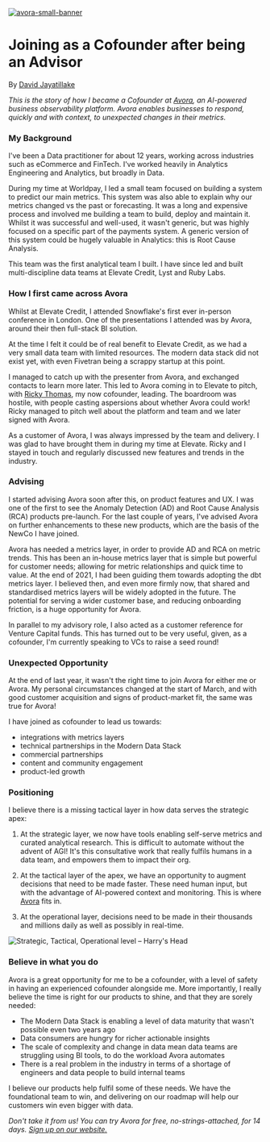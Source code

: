 [![avora-small-banner](https://user-images.githubusercontent.com/54331742/161858750-75555e2f-a8ff-4d42-a6d6-0e9062a327d6.jpg)](https://avora.com)

# Joining as a Cofounder after being an Advisor
By [David Jayatillake](https://www.google.com/url?sa=t&rct=j&q=&esrc=s&source=web&cd=&cad=rja&uact=8&ved=2ahUKEwjxzt6KyfL2AhUgQkEAHcWwDfEQFnoECAcQAQ&url=https%3A%2F%2Ftwitter.com%2Fdsjayatillake%3Flang%3Den&usg=AOvVaw1s2-zy_spfDpeNWK0Z8QMC)

*This is the story of how I became a Cofounder at [Avora](https://avora.com), an AI-powered business observability platform. Avora enables businesses to respond, quickly and with context, to unexpected changes in their metrics.*

### My Background
I've been a Data practitioner for about 12 years, working across industries such as eCommerce and FinTech. I've worked heavily in Analytics Engineering and Analytics, but broadly in Data.

  

During my time at Worldpay, I led a small team focused on building a system to predict our main metrics. This system was also able to explain why our metrics changed vs the past or forecasting. It was a long and expensive process and involved me building a team to build, deploy and maintain it. Whilst it was successful and well-used, it wasn't generic, but was highly focused on a specific part of the payments system. A generic version of this system could be hugely valuable in Analytics: this is Root Cause Analysis.

  

This team was the first analytical team I built. I have since led and built multi-discipline data teams at Elevate Credit, Lyst and Ruby Labs.

### How I first came across Avora

Whilst at Elevate Credit, I attended Snowflake's first ever in-person conference in London. One of the presentations I attended was by Avora, around their then full-stack BI solution.

  

At the time I felt it could be of real benefit to Elevate Credit, as we had a very small data team with limited resources. The modern data stack did not exist yet, with even Fivetran being a scrappy startup at this point.

  

I managed to catch up with the presenter from Avora, and exchanged contacts to learn more later. This led to Avora coming in to Elevate to pitch, with [Ricky Thomas](https://twitter.com/rickythomas888), my now cofounder, leading. The boardroom was hostile, with people casting aspersions about whether Avora could work! Ricky managed to pitch well about the platform and team and we later signed with Avora.

  

As a customer of Avora, I was always impressed by the team and delivery. I was glad to have brought them in during my time at Elevate. Ricky and I stayed in touch and regularly discussed new features and trends in the industry.

### Advising

I started advising Avora soon after this, on product features and UX. I was one of the first to see the Anomaly Detection (AD) and Root Cause Analysis (RCA) products pre-launch. For the last couple of years, I've advised Avora on further enhancements to these new products, which are the basis of the NewCo I have joined.

Avora has needed a metrics layer, in order to provide AD and RCA on metric trends. This has been an in-house metrics layer that is simple but powerful for customer needs; allowing for metric relationships and quick time to value. At the end of 2021, I had been guiding them towards adopting the dbt metrics layer. I believed then, and even more firmly now, that shared and standardised metrics layers will be widely adopted in the future. The potential for serving a wider customer base, and reducing onboarding friction, is a huge opportunity for Avora.

In parallel to my advisory role, I also acted as a customer reference for Venture Capital funds. This has turned out to be very useful, given, as a cofounder, I'm currently speaking to VCs to raise a seed round!

### Unexpected Opportunity
At the end of last year, it wasn't the right time to join Avora for either me or Avora. My personal circumstances changed at the start of March, and with good customer acquisition and signs of product-market fit, the same was true for Avora! 

I have joined as cofounder to lead us towards:

-   integrations with metrics layers
-   technical partnerships in the Modern Data Stack
-   commercial partnerships
-   content and community engagement
-   product-led growth

### Positioning

I believe there is a missing tactical layer in how data serves the strategic apex:

1.  At the strategic layer, we now have tools enabling self-serve metrics and curated analytical research. This is difficult to automate without the advent of AGI! It's this consultative work that really fulfils humans in a data team, and empowers them to impact their org.
    
2.  At the tactical layer of the apex, we have an opportunity to augment decisions that need to be made faster. These need human input, but with the advantage of AI-powered context and monitoring. This is where [Avora](https://avora.com) fits in.
    
3.  At the operational layer, decisions need to be made in their thousands and millions daily as well as possibly in real-time.

![Strategic, Tactical, Operational level – Harry's Head](https://harryshead.files.wordpress.com/2020/05/strategic-tactical-operational-long-medium-short-policy-management-execution.jpg)

### Believe in what you do

Avora is a great opportunity for me to be a cofounder, with a level of safety in having an experienced cofounder alongside me. More importantly, I really believe the time is right for our products to shine, and that they are sorely needed:

-   The Modern Data Stack is enabling a level of data maturity that wasn't possible even two years ago
-   Data consumers are hungry for richer actionable insights
-   The scale of complexity and change in data mean data teams are struggling using BI tools, to do the workload Avora automates
-   There is a real problem in the industry in terms of a shortage of engineers and data people to build internal teams
    
I believe our products help fulfil some of these needs. We have the foundational team to win, and delivering on our roadmap will help our customers win even bigger with data.

*Don't take it from us! You can try Avora for free, no-strings-attached, for 14 days.  [Sign up on our website.](https://avora.com)*
